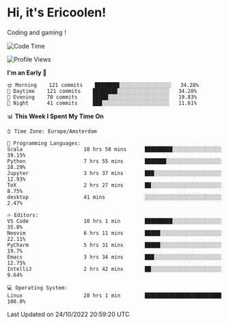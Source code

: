 # Hi, it's Ericoolen!
Coding and gaming！

<!--START_SECTION:waka-->
![Code Time](http://img.shields.io/badge/Code%20Time-478%20hrs%2011%20mins-blue)

![Profile Views](http://img.shields.io/badge/Profile%20Views-6-blue)

**I'm an Early 🐤** 

```text
🌞 Morning    121 commits    ████████░░░░░░░░░░░░░░░░░   34.28% 
🌆 Daytime    121 commits    ████████░░░░░░░░░░░░░░░░░   34.28% 
🌃 Evening    70 commits     █████░░░░░░░░░░░░░░░░░░░░   19.83% 
🌙 Night      41 commits     ███░░░░░░░░░░░░░░░░░░░░░░   11.61%

```


📊 **This Week I Spent My Time On** 

```text
⌚︎ Time Zone: Europe/Amsterdam

💬 Programming Languages: 
Scala                    10 hrs 58 mins      █████████░░░░░░░░░░░░░░░░   39.15% 
Python                   7 hrs 55 mins       ███████░░░░░░░░░░░░░░░░░░   28.29% 
Jupyter                  3 hrs 37 mins       ███░░░░░░░░░░░░░░░░░░░░░░   12.93% 
TeX                      2 hrs 27 mins       ██░░░░░░░░░░░░░░░░░░░░░░░   8.75% 
desktop                  41 mins             ░░░░░░░░░░░░░░░░░░░░░░░░░   2.47%

🔥 Editors: 
VS Code                  10 hrs 1 min        █████████░░░░░░░░░░░░░░░░   35.8% 
Neovim                   6 hrs 11 mins       █████░░░░░░░░░░░░░░░░░░░░   22.11% 
PyCharm                  5 hrs 31 mins       █████░░░░░░░░░░░░░░░░░░░░   19.7% 
Emacs                    3 hrs 34 mins       ███░░░░░░░░░░░░░░░░░░░░░░   12.75% 
IntelliJ                 2 hrs 42 mins       ██░░░░░░░░░░░░░░░░░░░░░░░   9.64%

💻 Operating System: 
Linux                    28 hrs 1 min        █████████████████████████   100.0%

```


 Last Updated on 24/10/2022 20:59:20 UTC
<!--END_SECTION:waka-->

